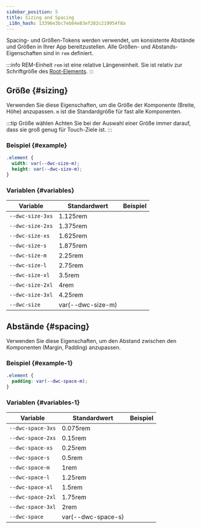 ```yaml
---
sidebar_position: 5
title: Sizing and Spacing
_i18n_hash: 13396e3bc7eb84e83ef282c219954f8a
---
```

Spacing- und Größen-Tokens werden verwendet, um konsistente Abstände und Größen in Ihrer App bereitzustellen. Alle Größen- und Abstands-Eigenschaften sind in `rem` definiert.

:::info REM-Einheit
`rem` ist eine relative Längeneinheit. Sie ist relativ zur Schriftgröße des [Root-Elements](https://developer.mozilla.org/en-US/docs/Web/HTML/Element/html).
:::

## Größe {#sizing}

Verwenden Sie diese Eigenschaften, um die Größe der Komponente (Breite, Höhe) anzupassen. `m` ist die Standardgröße für fast alle Komponenten.

:::tip Größe wählen
Achten Sie bei der Auswahl einer Größe immer darauf, dass sie groß genug für Touch-Ziele ist.
:::

### Beispiel {#example}

```css
.element {
  width: var(--dwc-size-m);
  height: var(--dwc-size-m);
}
```

### Variablen {#variables}

| **Variable**     | **Standardwert**   | **Beispiel**                         |
| ---------------- | ------------------ | ----------------------------------- |
| `--dwc-size-3xs` | 1.125rem           | <SizingBox size="--dwc-size-3xs" /> |
| `--dwc-size-2xs` | 1.375rem           | <SizingBox size="--dwc-size-2xs" /> |
| `--dwc-size-xs`  | 1.625rem           | <SizingBox size="--dwc-size-xs" />  |
| `--dwc-size-s`   | 1.875rem           | <SizingBox size="--dwc-size-s" />   |
| `--dwc-size-m`   | 2.25rem            | <SizingBox size="--dwc-size-m" />   |
| `--dwc-size-l`   | 2.75rem            | <SizingBox size="--dwc-size-l" />   |
| `--dwc-size-xl`  | 3.5rem             | <SizingBox size="--dwc-size-xl" />  |
| `--dwc-size-2xl` | 4rem               | <SizingBox size="--dwc-size-2xl" /> |
| `--dwc-size-3xl` | 4.25rem            | <SizingBox size="--dwc-size-3xl" /> |
| `--dwc-size`     | var(--dwc-size-m)  | <SizingBox size="--dwc-size" />     |

## Abstände {#spacing}

Verwenden Sie diese Eigenschaften, um den Abstand zwischen den Komponenten (Margin, Padding) anzupassen.

### Beispiel {#example-1}

```css
.element {
  padding: var(--dwc-space-m);
}
```

### Variablen {#variables-1}

| **Variable**      | **Standardwert**    | **Beispiel**                            |
| ----------------- | ------------------- | -------------------------------------- |
| `--dwc-space-3xs` | 0.075rem            | <SpacingBox space="--dwc-space-3xs" /> |
| `--dwc-space-2xs` | 0.15rem             | <SpacingBox space="--dwc-space-2xs" /> |
| `--dwc-space-xs`  | 0.25rem             | <SpacingBox space="--dwc-space-xs" />  |
| `--dwc-space-s`   | 0.5rem              | <SpacingBox space="--dwc-space-s" />   |
| `--dwc-space-m`   | 1rem                | <SpacingBox space="--dwc-space-m" />   |
| `--dwc-space-l`   | 1.25rem             | <SpacingBox space="--dwc-space-l" />   |
| `--dwc-space-xl`  | 1.5rem              | <SpacingBox space="--dwc-space-xl" />  |
| `--dwc-space-2xl` | 1.75rem             | <SpacingBox space="--dwc-space-2xl" /> |
| `--dwc-space-3xl` | 2rem                | <SpacingBox space="--dwc-space-3xl" /> |
| `--dwc-space`     | var(--dwc-space-s)  | <SpacingBox space="--dwc-space" />     |
